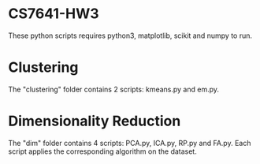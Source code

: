 # CS7641-HW3

These python scripts requires python3, matplotlib, scikit and numpy to run.

Clustering
=================================================================================================================

The "clustering" folder contains 2 scripts: kmeans.py and em.py.

Dimensionality Reduction
==================================================================================================================

The "dim" folder contains 4 scripts: PCA.py, ICA.py, RP.py and FA.py.
Each script applies the corresponding algorithm on the dataset.
